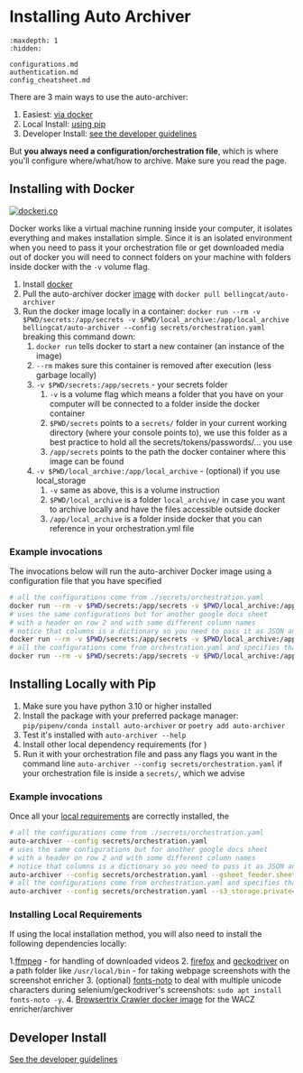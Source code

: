 # Installing Auto Archiver

```{toctree}
:maxdepth: 1
:hidden:

configurations.md
authentication.md
config_cheatsheet.md
```

There are 3  main ways to use the auto-archiver:
1. Easiest: [via docker](#installing-with-docker)
2. Local Install: [using pip](#installing-locally-with-pip)
3. Developer Install: [see the developer guidelines](../development/developer_guidelines)


But **you always need a configuration/orchestration file**, which is where you'll configure where/what/how to archive. Make sure you read the [](configurations) page.


## Installing with Docker

[![dockeri.co](https://dockerico.blankenship.io/image/bellingcat/auto-archiver)](https://hub.docker.com/r/bellingcat/auto-archiver)

Docker works like a virtual machine running inside your computer, it isolates everything and makes installation simple. Since it is an isolated environment when you need to pass it your orchestration file or get downloaded media out of docker you will need to connect folders on your machine with folders inside docker with the `-v` volume flag.


1. Install [docker](https://docs.docker.com/get-docker/)
2. Pull the auto-archiver docker [image](https://hub.docker.com/r/bellingcat/auto-archiver) with `docker pull bellingcat/auto-archiver`
3. Run the docker image locally in a container: `docker run --rm -v $PWD/secrets:/app/secrets -v $PWD/local_archive:/app/local_archive bellingcat/auto-archiver --config secrets/orchestration.yaml` breaking this command down:
   1. `docker run` tells docker to start a new container (an instance of the image)
   2. `--rm` makes sure this container is removed after execution (less garbage locally)
   3. `-v $PWD/secrets:/app/secrets` - your secrets folder
      1. `-v` is a volume flag which means a folder that you have on your computer will be connected to a folder inside the docker container
      2. `$PWD/secrets` points to a `secrets/` folder in your current working directory (where your console points to), we use this folder as a best practice to hold all the secrets/tokens/passwords/... you use
      3. `/app/secrets` points to the path the docker container where this image can be found
   4.  `-v $PWD/local_archive:/app/local_archive` - (optional) if you use local_storage
       1.  `-v` same as above, this is a volume instruction
       2.  `$PWD/local_archive` is a folder `local_archive/` in case you want to archive locally and have the files accessible outside docker
       3.  `/app/local_archive` is a folder inside docker that you can reference in your orchestration.yml file 

### Example invocations

The invocations below will run the auto-archiver Docker image using a configuration file that you have specified

```bash
# all the configurations come from ./secrets/orchestration.yaml
docker run --rm -v $PWD/secrets:/app/secrets -v $PWD/local_archive:/app/local_archive bellingcat/auto-archiver --config secrets/orchestration.yaml
# uses the same configurations but for another google docs sheet 
# with a header on row 2 and with some different column names
# notice that columns is a dictionary so you need to pass it as JSON and it will override only the values provided
docker run --rm -v $PWD/secrets:/app/secrets -v $PWD/local_archive:/app/local_archive bellingcat/auto-archiver --config secrets/orchestration.yaml --gsheet_feeder.sheet="use it on another sheets doc" --gsheet_feeder.header=2 --gsheet_feeder.columns='{"url": "link"}'
# all the configurations come from orchestration.yaml and specifies that s3 files should be private
docker run --rm -v $PWD/secrets:/app/secrets -v $PWD/local_archive:/app/local_archive bellingcat/auto-archiver --config secrets/orchestration.yaml --s3_storage.private=1
```

## Installing Locally with Pip

1. Make sure you have python 3.10 or higher installed
2. Install the package with your preferred package manager: `pip/pipenv/conda install auto-archiver` or `poetry add auto-archiver`
3. Test it's installed with `auto-archiver --help`
4. Install other local dependency requirements (for )
5. Run it with your orchestration file and pass any flags you want in the command line `auto-archiver --config secrets/orchestration.yaml` if your orchestration file is inside a `secrets/`, which we advise

### Example invocations

Once all your [local requirements](#installing-local-requirements) are correctly installed, the

```bash
# all the configurations come from ./secrets/orchestration.yaml
auto-archiver --config secrets/orchestration.yaml
# uses the same configurations but for another google docs sheet 
# with a header on row 2 and with some different column names
# notice that columns is a dictionary so you need to pass it as JSON and it will override only the values provided
auto-archiver --config secrets/orchestration.yaml --gsheet_feeder.sheet="use it on another sheets doc" --gsheet_feeder.header=2 --gsheet_feeder.columns='{"url": "link"}'
# all the configurations come from orchestration.yaml and specifies that s3 files should be private
auto-archiver --config secrets/orchestration.yaml --s3_storage.private=1
```

### Installing Local Requirements

If using the local installation method, you will also need to install the following dependencies locally:

1.[ffmpeg](https://www.ffmpeg.org/) - for handling of downloaded videos
2. [firefox](https://www.mozilla.org/en-US/firefox/new/) and [geckodriver](https://github.com/mozilla/geckodriver/releases) on a path folder like `/usr/local/bin` - for taking webpage screenshots with the screenshot enricher
3. (optional) [fonts-noto](https://fonts.google.com/noto) to deal with multiple unicode characters during selenium/geckodriver's screenshots: `sudo apt install fonts-noto -y`.
4. [Browsertrix Crawler docker image](https://hub.docker.com/r/webrecorder/browsertrix-crawler) for the WACZ enricher/archiver



## Developer Install

[See the developer guidelines](../development/developer_guidelines)
